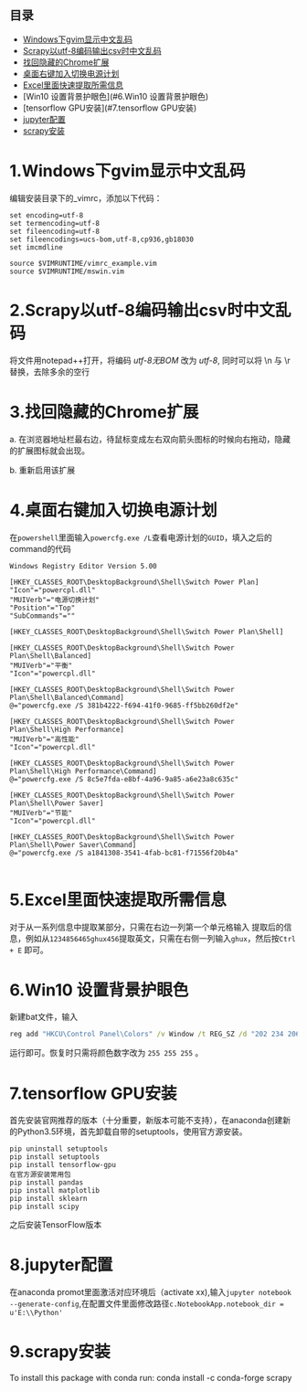## 目录

* [Windows下gvim显示中文乱码](#1.Windows下gvim显示中文乱码)
* [Scrapy以utf-8编码输出csv时中文乱码](#2.Scrapy以utf-8编码输出csv时中文乱码)
* [找回隐藏的Chrome扩展](#3.找回隐藏的Chrome扩展)
* [桌面右键加入切换电源计划](#4.桌面右键加入切换电源计划)
* [Excel里面快速提取所需信息](#5.Excel里面快速提取所需信息)
* [Win10 设置背景护眼色](#6.Win10 设置背景护眼色)
* [tensorflow GPU安装](#7.tensorflow GPU安装)
* [jupyter配置](#8.jupyter配置)
* [scrapy安装](#9.scrapy安装)



# 1.Windows下gvim显示中文乱码
编辑安装目录下的_vimrc，添加以下代码：
```
set encoding=utf-8
set termencoding=utf-8
set fileencoding=utf-8
set fileencodings=ucs-bom,utf-8,cp936,gb18030
set imcmdline

source $VIMRUNTIME/vimrc_example.vim
source $VIMRUNTIME/mswin.vim
```

# 2.Scrapy以utf-8编码输出csv时中文乱码
将文件用notepad++打开，将编码 *utf-8无BOM* 改为 *utf-8*, 同时可以将 \n 与 \r 替换，去除多余的空行

# 3.找回隐藏的Chrome扩展
a. 在浏览器地址栏最右边，待鼠标变成左右双向箭头图标的时候向右拖动，隐藏的扩展图标就会出现。 

b. 重新启用该扩展

# 4.桌面右键加入切换电源计划

在`powershell`里面输入`powercfg.exe /L`查看电源计划的`GUID`，填入之后的command的代码
```
Windows Registry Editor Version 5.00

[HKEY_CLASSES_ROOT\DesktopBackground\Shell\Switch Power Plan]
"Icon"="powercpl.dll"
"MUIVerb"="电源切换计划"
"Position"="Top"
"SubCommands"=""

[HKEY_CLASSES_ROOT\DesktopBackground\Shell\Switch Power Plan\Shell]

[HKEY_CLASSES_ROOT\DesktopBackground\Shell\Switch Power Plan\Shell\Balanced]
"MUIVerb"="平衡"
"Icon"="powercpl.dll"

[HKEY_CLASSES_ROOT\DesktopBackground\Shell\Switch Power Plan\Shell\Balanced\Command]
@="powercfg.exe /S 381b4222-f694-41f0-9685-ff5bb260df2e"

[HKEY_CLASSES_ROOT\DesktopBackground\Shell\Switch Power Plan\Shell\High Performance]
"MUIVerb"="高性能"
"Icon"="powercpl.dll"

[HKEY_CLASSES_ROOT\DesktopBackground\Shell\Switch Power Plan\Shell\High Performance\Command]
@="powercfg.exe /S 8c5e7fda-e8bf-4a96-9a85-a6e23a8c635c"

[HKEY_CLASSES_ROOT\DesktopBackground\Shell\Switch Power Plan\Shell\Power Saver]
"MUIVerb"="节能"
"Icon"="powercpl.dll"

[HKEY_CLASSES_ROOT\DesktopBackground\Shell\Switch Power Plan\Shell\Power Saver\Command]
@="powercfg.exe /S a1841308-3541-4fab-bc81-f71556f20b4a"


```

# 5.Excel里面快速提取所需信息
  对于从一系列信息中提取某部分，只需在右边一列第一个单元格输入 提取后的信息，例如从`1234856465ghux456`提取英文，只需在右侧一列输入`ghux`，然后按`Ctrl + E` 即可。
# 6.Win10 设置背景护眼色
  新建bat文件，输入
  ```bat
reg add "HKCU\Control Panel\Colors" /v Window /t REG_SZ /d "202 234 206" /f
  ```
  运行即可。恢复时只需将颜色数字改为 `255 255 255` 。


# 7.tensorflow GPU安装

首先安装官网推荐的版本（十分重要，新版本可能不支持），在anaconda创建新的Python3.5环境，首先卸载自带的setuptools，使用官方源安装。
```pip
pip uninstall setuptools
pip install setuptools
pip install tensorflow-gpu
在官方源安装常用包
pip install pandas
pip install matplotlib
pip install sklearn
pip install scipy

```
之后安装TensorFlow版本


# 8.jupyter配置

在anaconda promot里面激活对应环境后（activate xx),输入`jupyter notebook --generate-config`,在配置文件里面修改路径`c.NotebookApp.notebook_dir = u'E:\\Python'`

# 9.scrapy安装

To install this package with conda run:
conda install -c conda-forge scrapy